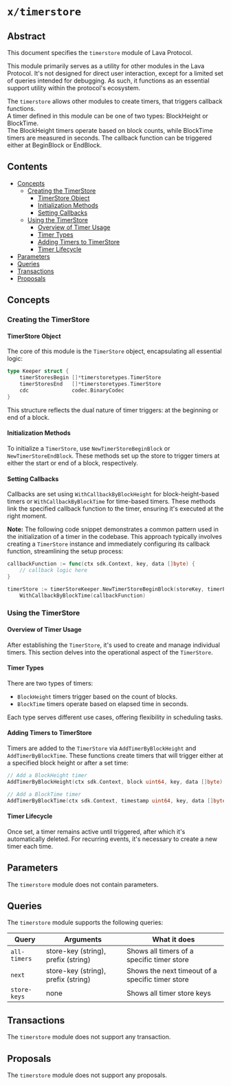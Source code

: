 # `x/timerstore`

## Abstract

This document specifies the `timerstore` module of Lava Protocol.

This module primarily serves as a utility for other modules in the Lava Protocol. It's not designed for direct user interaction, except for a limited set of queries intended for debugging. As such, it functions as an essential support utility within the protocol's ecosystem.

The `timerstore` allows other modules to create timers, that triggers callback functions.  
A timer defined in this module can be one of two types: BlockHeight or BlockTime.  
The BlockHeight timers operate based on block counts, while BlockTime timers are measured in seconds.
The callback function can be triggered either at BeginBlock or EndBlock.

## Contents

- [Concepts](#concepts)
  - [Creating the TimerStore](#creating-the-timerstore)
    - [TimerStore Object](#timerstore-object)
    - [Initialization Methods](#initialization-methods)
    - [Setting Callbacks](#setting-callbacks)
  - [Using the TimerStore](#using-the-timerstore)
    - [Overview of Timer Usage](#overview-of-timer-usage)
    - [Timer Types](#timer-types)
    - [Adding Timers to TimerStore](#adding-timers-to-timerstore)
    - [Timer Lifecycle](#timer-lifecycle)
- [Parameters](#parameters)
- [Queries](#queries)
- [Transactions](#transactions)
- [Proposals](#proposals)

## Concepts

### Creating the TimerStore

#### TimerStore Object

The core of this module is the `TimerStore` object, encapsulating all essential logic:

```go
type Keeper struct {
	timerStoresBegin []*timerstoretypes.TimerStore
	timerStoresEnd   []*timerstoretypes.TimerStore
	cdc              codec.BinaryCodec
}
```

This structure reflects the dual nature of timer triggers: at the beginning or end of a block.

#### Initialization Methods

To initialize a `TimerStore`, use `NewTimerStoreBeginBlock` or `NewTimerStoreEndBlock`. These methods set up the store to trigger timers at either the start or end of a block, respectively.

#### Setting Callbacks

Callbacks are set using `WithCallbackByBlockHeight` for block-height-based timers or `WithCallbackByBlockTime` for time-based timers. These methods link the specified callback function to the timer, ensuring it's executed at the right moment.

**Note:** The following code snippet demonstrates a common pattern used in the initialization of a timer in the codebase. This approach typically involves creating a `TimerStore` instance and immediately configuring its callback function, streamlining the setup process:

```go
callbackFunction := func(ctx sdk.Context, key, data []byte) {
	// callback logic here
}

timerStore := timerStoreKeeper.NewTimerStoreBeginBlock(storeKey, timerPrefix).
	WithCallbackByBlockTime(callbackFunction)
```

### Using the TimerStore

#### Overview of Timer Usage

After establishing the `TimerStore`, it's used to create and manage individual timers. This section delves into the operational aspect of the `TimerStore`.

#### Timer Types

There are two types of timers:

- `BlockHeight` timers trigger based on the count of blocks.
- `BlockTime` timers operate based on elapsed time in seconds.

Each type serves different use cases, offering flexibility in scheduling tasks.

#### Adding Timers to TimerStore

Timers are added to the `TimerStore` via `AddTimerByBlockHeight` and `AddTimerByBlockTime`. These functions create timers that will trigger either at a specified block height or after a set time:

```go
// Add a BlockHeight timer
AddTimerByBlockHeight(ctx sdk.Context, block uint64, key, data []byte)

// Add a BlockTime timer
AddTimerByBlockTime(ctx sdk.Context, timestamp uint64, key, data []byte)

```

#### Timer Lifecycle

Once set, a timer remains active until triggered, after which it's automatically deleted. For recurring events, it's necessary to create a new timer each time.

## Parameters

The `timerstore` module does not contain parameters.

## Queries

The `timerstore` module supports the following queries:

| Query        | Arguments                           | What it does                                     |
| ------------ | ----------------------------------- | ------------------------------------------------ |
| `all-timers` | store-key (string), prefix (string) | Shows all timers of a specific timer store       |
| `next`       | store-key (string), prefix (string) | Shows the next timeout of a specific timer store |
| `store-keys` | none                                | Shows all timer store keys                       |

## Transactions

The `timerstore` module does not support any transaction.

## Proposals

The `timerstore` module does not support any proposals.
